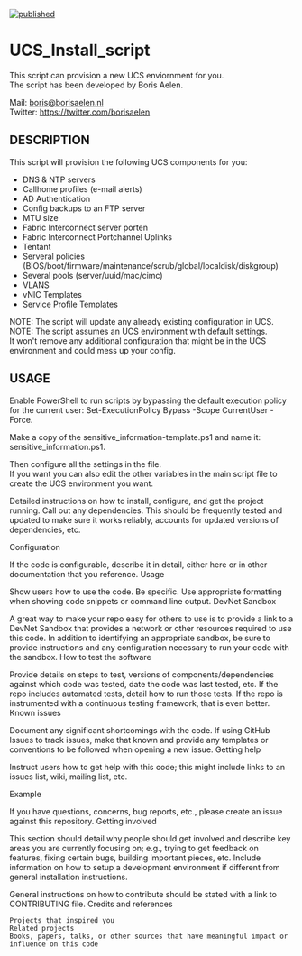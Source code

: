 [![published](https://static.production.devnetcloud.com/codeexchange/assets/images/devnet-published.svg)](https://developer.cisco.com/codeexchange/github/repo/baelen-git/ucs_install_script)


# UCS_Install_script

This script can provision a new UCS enviornment for you. <br>
The script has been developed by Boris Aelen. <br>

Mail: boris@borisaelen.nl <br>
Twitter: https://twitter.com/borisaelen <br>

## DESCRIPTION
This script will provision the following UCS components for you:
-	DNS & NTP servers
-	Callhome profiles  (e-mail alerts)
-	AD Authentication
-	Config backups to an FTP server
-	MTU size 
-	Fabric Interconnect server porten
-	Fabric Interconnect Portchannel Uplinks
-	Tentant 
-	Serveral policies (BIOS/boot/firmware/maintenance/scrub/global/localdisk/diskgroup)
-	Several pools (server/uuid/mac/cimc)
-	VLANS
-	vNIC Templates
-	Service Profile Templates

NOTE: The script will update any already existing configuration in UCS.<br>
NOTE: The script assumes an UCS environment with default settings. <br>
      It won't remove any additional configuration that might be in the UCS environment and could mess up your config.<br>

## USAGE

Enable PowerShell to run scripts by bypassing the default execution policy for the current user:
Set-ExecutionPolicy Bypass -Scope CurrentUser -Force. 

Make a copy of the sensitive_information-template.ps1 and name it: sensitive_information.ps1.<br>

Then configure all the settings in the file.<br>
If you want you can also edit the other variables in the main script file to create the UCS environment you want.<br>

Detailed instructions on how to install, configure, and get the project running. Call out any dependencies. This should be frequently tested and updated to make sure it works reliably, accounts for updated versions of dependencies, etc.

Configuration

If the code is configurable, describe it in detail, either here or in other documentation that you reference.
Usage

Show users how to use the code. Be specific. Use appropriate formatting when showing code snippets or command line output.
DevNet Sandbox

A great way to make your repo easy for others to use is to provide a link to a DevNet Sandbox that provides a network or other resources required to use this code. In addition to identifying an appropriate sandbox, be sure to provide instructions and any configuration necessary to run your code with the sandbox.
How to test the software

Provide details on steps to test, versions of components/dependencies against which code was tested, date the code was last tested, etc. If the repo includes automated tests, detail how to run those tests. If the repo is instrumented with a continuous testing framework, that is even better.
Known issues

Document any significant shortcomings with the code. If using GitHub Issues to track issues, make that known and provide any templates or conventions to be followed when opening a new issue.
Getting help

Instruct users how to get help with this code; this might include links to an issues list, wiki, mailing list, etc.

Example

If you have questions, concerns, bug reports, etc., please create an issue against this repository.
Getting involved

This section should detail why people should get involved and describe key areas you are currently focusing on; e.g., trying to get feedback on features, fixing certain bugs, building important pieces, etc. Include information on how to setup a development environment if different from general installation instructions.

General instructions on how to contribute should be stated with a link to CONTRIBUTING file.
Credits and references

    Projects that inspired you
    Related projects
    Books, papers, talks, or other sources that have meaningful impact or influence on this code







